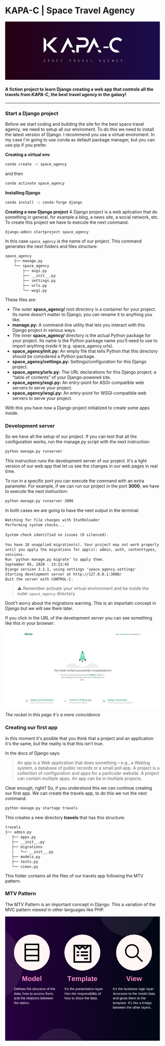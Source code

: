 # KAPA-C | Space Travel Agency

![Kapa-c](./assets/banner.png)
#### A fiction project to learn Django creating a web app that controls all the travels from *KAPA-C*, the best travel agency in the galaxy!

---
### Start a Django project
Before we start coding and building the site for the best space travel agency, we need to setup all our enviroment. To do this we need to install the latest version of Django. I recommend you use a virtual enviroment. In my case I'm going to use conda as default package manager, but you can use pip if you prefer.

**Creating a virtual env**
```bash
conda create -n space_agency
```
and then
```bash
conda activate space_agency
```
**Installing Django**
```bash
conda install -c conda-forge django
```
**Creating a new Django project**
A Django project is a web aplication that do something in general, for example a blog, a news site, a social network, etc. To create this project we have to execute the next command.
```
django-admin startproject space_agency 
```

In this case `space_agency` is the name of our project. This command generates the next folders and files structure:
```
space_agency
    ├── manage.py
    └── space_agency
        ├── asgi.py
        ├── __init__.py
        ├── settings.py
        ├── urls.py
        └── wsgi.py
``` 

These files are:

- The outer **space_agency/** root directory is a container for your project. Its name doesn’t matter to Django; you can rename it to anything you like.
- **manage.py:** A command-line utility that lets you interact with this Django project in various ways. 
- The inner **space_agency/** directory is the actual Python package for your project. Its name is the Python package name you’ll need to use to import anything inside it (e.g. space_agency.urls).
- **space_agency/__init__.py:** An empty file that tells Python that this directory should be considered a Python package.
- **space_agency/settings.py:** Settings/configuration for this Django project. 
- **space_agency/urls.py:** The URL declarations for this Django project; a “table of contents” of your Django-powered site. 
- **space_agency/asgi.py:** An entry-point for ASGI-compatible web servers to serve your project. 
- **space_agency/wsgi.py:** An entry-point for WSGI-compatible web servers to serve your project. 

With this you have now a Django project initialized to create some apps inside.


### Development server
So we have all the setup of our project. If you can test that all the configuration works, run the manage.py script with the next instruction:
```bash
python manage.py runserver
```
This instruction runs the development server of our project. It's a light version of our web app that let us see the changes in our web pages in real time. 

To run in a specific port you can execute the command with an extra parameter. For example, if we can run our project in the port **3000**, we have to execute the next instruction: 
```bash
python manage.py runserver 3000
```

In both cases we are going to have the next output in the terminal:

```
Watching for file changes with StatReloader
Performing system checks...

System check identified no issues (0 silenced).

You have 18 unapplied migration(s). Your project may not work properly until you apply the migrations for app(s): admin, auth, contenttypes, sessions.
Run 'python manage.py migrate' to apply them.
September 05, 2020 - 23:22:45
Django version 3.1.1, using settings 'space_agency.settings'
Starting development server at http://127.0.0.1:3000/
Quit the server with CONTROL-C.

```

> ⚠ Remember activate your virtual environment and be inside the outer `space_agency` directory

Dont't worry about the migrations warning. This is an importatn concept in Django but we will see them later.  

If you click in the URL of the development server you can see something like this in your browser:

![first page project](./assets/dev_server_project.png)

*The rocket in this page it's a mere coincidence*

### Creating our first app

In this moment it's posible that you think that a project and an application it's the same, but the reality is that this isn't true.

In the docs of Django says:
> An app is a Web application that does something – e.g., a Weblog system, a database of public records or a small poll app. A project is a collection of configuration and apps for a particular website. A project can contain multiple apps. An app can be in multiple projects.

Clear enough, right? So, if you understood this we can continue creating our first app. We can create the travels app, to do this we run the next command:

```bash
python manage.py startapp travels
```
This creates a new directory **travels** that has this structure:
 ```
 travels
├── admin.py
    ├── apps.py
    ├── __init__.py
    ├── migrations
    │   └── __init__.py
    ├── models.py
    ├── tests.py
    └── views.py
 ```
 This folder contains all the files of our travels app following the MTV pattern. 

 ### MTV Pattern

 The MTV Pattern is an important concept in Django. This a variation of the MVC pattern viewed in other languages like PHP. 

 ![MTV Pattern](./assets/MTV.png)